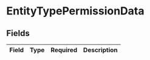 # EntityTypePermissionData


## Fields

| Field       | Type        | Required    | Description |
| ----------- | ----------- | ----------- | ----------- |